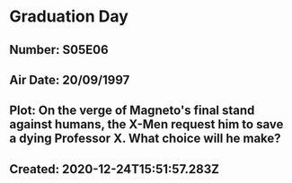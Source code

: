 # Graduation Day
## Number: S05E06
## Air Date: 20/09/1997
## Plot: On the verge of Magneto's final stand against humans, the X-Men request him to save a dying Professor X. What choice will he make?
## Created: 2020-12-24T15:51:57.283Z